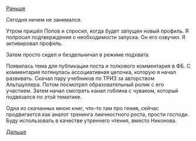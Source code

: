 [Раньше](2018.03.29.md)

Сегодня ничем не занимался.

Утром пришёл Попов и спросил, когда будет запущен новый профиль. Я попросил подтверждения о необходимости запуска. Он его озвучил. Я активировал профиль.

Затем просто сидел и бездельничал в режиме подхвата.

Появилась тема для публикации поста и толкового комментария в ФБ. С комментария потянулась ассоциативная цепочка, которую я начал развивать.
Скачал пару учебников по ТРИЗ за авторством Альтшуллера. Потом посмотрел образовательный ролик с его участием. Затем начал смотреть канал гоблина с чуваком, который подвязался по этой тематике.

Одна из скачанных мною книг, что-то там про гения, сейчас продвигается как аналог тренинга лиичностного роста, прости господи. Буду использовать в качестве утреннего чтения, вместо Никонова.

[Дальше](2018.03.31.md)